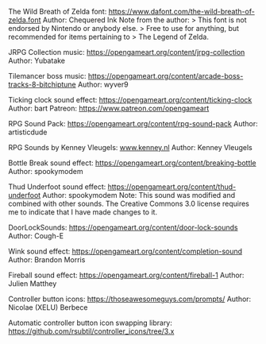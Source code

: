 The Wild Breath of Zelda font:
    https://www.dafont.com/the-wild-breath-of-zelda.font
    Author: Chequered Ink
    Note from the author:
    > This font is not endorsed by Nintendo or anybody else.
    > Free to use for anything, but recommended for items pertaining to
    > The Legend of Zelda.

JRPG Collection music:
    https://opengameart.org/content/jrpg-collection
    Author: Yubatake

Tilemancer boss music:
    https://opengameart.org/content/arcade-boss-tracks-8-bitchiptune
    Author: wyver9

Ticking clock sound effect:
    https://opengameart.org/content/ticking-clock
    Author: bart
    Patreon: https://www.patreon.com/opengameart

RPG Sound Pack:
    https://opengameart.org/content/rpg-sound-pack
    Author: artisticdude

RPG Sounds by Kenney Vleugels:
    www.kenney.nl
    Author: Kenney Vleugels

Bottle Break sound effect:
    https://opengameart.org/content/breaking-bottle
    Author: spookymodem

Thud Underfoot sound effect:
    https://opengameart.org/content/thud-underfoot
    Author: spookymodem
    Note: 
        This sound was modified and combined with other sounds.
        The Creative Commons 3.0 license requires me to indicate that I have
        made changes to it.

DoorLockSounds:
    https://opengameart.org/content/door-lock-sounds
    Author: Cough-E

Wink sound effect:
    https://opengameart.org/content/completion-sound
    Author: Brandon Morris

Fireball sound effect:
    https://opengameart.org/content/fireball-1
    Author: Julien Matthey

Controller button icons:
    https://thoseawesomeguys.com/prompts/
    Author: Nicolae (XELU) Berbece

Automatic controller button icon swapping library:
    https://github.com/rsubtil/controller_icons/tree/3.x